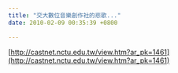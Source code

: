```yaml
---
title: "交大數位音樂創作社的悲歌..."
date: 2010-02-09 00:35:39 +0800

---
```



[http://castnet.nctu.edu.tw/view.htm?ar_pk=1461](http://castnet.nctu.edu.tw/view.htm?ar_pk=1461)


